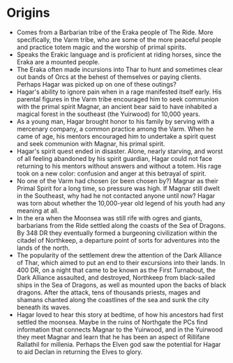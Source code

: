# Origins

- Comes from a Barbarian tribe of the Eraka people of The Ride. More specifically, the Varm tribe, who are some of the more peaceful people and practice totem magic and the worship of primal spirits.
- Speaks the Erakic language and is proficient at riding horses, since the Eraka are a mounted people.
- The Eraka often made incursions into Thar to hunt and sometimes clear out bands of Orcs at the behest of themselves or paying clients. Perhaps Hagar was picked up on one of these outings?
- Hagar's ability to ignore pain when in a rage manifested itself early. His parental figures in the Varm tribe encouraged him to seek communion with the primal spirit Magnar, an ancient bear said to have inhabited a magical forest in the southeast (the Yuirwood) for 10,000 years.
- As a young man, Hagar brought honor to his family by serving with a mercenary company, a common practice among the Varm. When he came of age, his mentors encouraged him to undertake a spirit quest and seek communion with Magnar, his primal spirit.
- Hagar's spirit quest ended in disaster. Alone, nearly starving, and worst of all feeling abandoned by his spirit guardian, Hagar could not face returning to his mentors without answers and without a totem. His rage took on a new color: confusion and anger at this betrayal of spirit.
- No one of the Varm had chosen (or been chosen by?) Magnar as their Primal Spirit for a long time, so pressure was high. If Magnar still dwelt in the Southeast, why had he not contacted anyone until now? Hagar was torn about whether the 10,000-year old legend of his youth had any meaning at all.
- In the era when the Moonsea was still rife with ogres and giants, barbarians from the Ride settled along the coasts of the Sea of Dragons. By 348 DR they eventually formed a burgeoning civilization within the citadel of Northkeep, a departure point of sorts for adventures into the lands of the north.
- The popularity of the settlement drew the attention of the Dark Alliance of Thar, which aimed to put an end to their excursions into their lands. In 400 DR, on a night that came to be known as the First Turnabout, the Dark Alliance assaulted, and destroyed, Northkeep from black-sailed ships in the Sea of Dragons, as well as mounted upon the backs of black dragons. After the attack, tens of thousands priests, mages and shamans chanted along the coastlines of the sea and sunk the city beneath its waves.
- Hagar loved to hear this story at bedtime, of how his ancestors had first settled the moonsea. Maybe in the ruins of Northgate the PCs find information that connects Magnar to the Yuirwood, and in the Yuirwood they meet Magnar and learn that he has been an aspect of Rillifane Rallathil for millenia. Perhaps the Elven god saw the potential for Hagar to aid Declan in returning the Elves to glory.